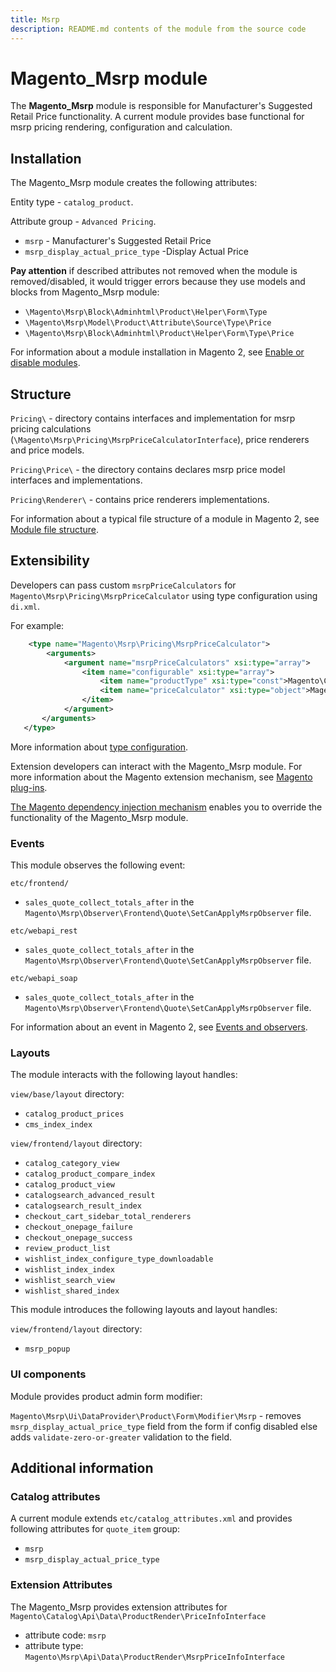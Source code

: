 ```yaml
---
title: Msrp
description: README.md contents of the module from the source code
---
```


# Magento_Msrp module

The **Magento_Msrp** module is responsible for Manufacturer's Suggested Retail Price functionality.
A current module provides base functional for msrp pricing rendering, configuration and calculation.

## Installation

The Magento_Msrp module creates the following attributes:

Entity type - `catalog_product`.

Attribute group - `Advanced Pricing`.

- `msrp` - Manufacturer's Suggested Retail Price
- `msrp_display_actual_price_type` -Display Actual Price

**Pay attention** if described attributes not removed when the module is removed/disabled, it would trigger errors
because they use models and blocks from Magento_Msrp module:

- `\Magento\Msrp\Block\Adminhtml\Product\Helper\Form\Type`
- `\Magento\Msrp\Model\Product\Attribute\Source\Type\Price`
- `\Magento\Msrp\Block\Adminhtml\Product\Helper\Form\Type\Price`

For information about a module installation in Magento 2, see [Enable or disable modules](https://devdocs.magento.com/guides/v2.4/install-gde/install/cli/install-cli-subcommands-enable.html).

## Structure

`Pricing\` - directory contains interfaces and implementation for msrp pricing calculations
 (`\Magento\Msrp\Pricing\MsrpPriceCalculatorInterface`), price renderers
 and price models.

`Pricing\Price\` - the directory contains declares msrp price model interfaces and implementations.

`Pricing\Renderer\` - contains price renderers implementations.

For information about a typical file structure of a module in Magento 2,
 see [Module file structure](https://devdocs.magento.com/guides/v2.4/extension-dev-guide/build/module-file-structure.html#module-file-structure).

## Extensibility

Developers can pass custom `msrpPriceCalculators` for `Magento\Msrp\Pricing\MsrpPriceCalculator` using type configuration using  `di.xml`.

For example:

```xml
    <type name="Magento\Msrp\Pricing\MsrpPriceCalculator">
        <arguments>
            <argument name="msrpPriceCalculators" xsi:type="array">
                <item name="configurable" xsi:type="array">
                    <item name="productType" xsi:type="const">Magento\ConfigurableProduct\Model\Product\Type\Configurable::TYPE_CODE</item>
                    <item name="priceCalculator" xsi:type="object">Magento\MsrpConfigurableProduct\Pricing\MsrpPriceCalculator</item>
                </item>
            </argument>
       </arguments>
   </type>
```

More information about [type configuration](https://devdocs.magento.com/guides/v2.4/extension-dev-guide/build/di-xml-file.html).

Extension developers can interact with the Magento_Msrp module. For more information about the Magento extension mechanism, see [Magento plug-ins](https://devdocs.magento.com/guides/v2.4/extension-dev-guide/plugins.html).

[The Magento dependency injection mechanism](https://devdocs.magento.com/guides/v2.4/extension-dev-guide/depend-inj.html) enables you to override the functionality of the Magento_Msrp module.

### Events

This module observes the following event:

`etc/frontend/`

 - `sales_quote_collect_totals_after` in the `Magento\Msrp\Observer\Frontend\Quote\SetCanApplyMsrpObserver` file.

`etc/webapi_rest`

 - `sales_quote_collect_totals_after` in the `Magento\Msrp\Observer\Frontend\Quote\SetCanApplyMsrpObserver` file.

`etc/webapi_soap`

 - `sales_quote_collect_totals_after` in the `Magento\Msrp\Observer\Frontend\Quote\SetCanApplyMsrpObserver` file.

For information about an event in Magento 2, see [Events and observers](https://devdocs.magento.com/guides/v2.4/extension-dev-guide/events-and-observers.html#events).

### Layouts

The module interacts with the following layout handles:

`view/base/layout` directory:

- `catalog_product_prices`
- `cms_index_index`

`view/frontend/layout` directory:

- `catalog_category_view`
- `catalog_product_compare_index`
- `catalog_product_view`
- `catalogsearch_advanced_result`
- `catalogsearch_result_index`
- `checkout_cart_sidebar_total_renderers`
- `checkout_onepage_failure`
- `checkout_onepage_success`
- `review_product_list`
- `wishlist_index_configure_type_downloadable`
- `wishlist_index_index`
- `wishlist_search_view`
- `wishlist_shared_index`

This module introduces the following layouts and layout handles:

`view/frontend/layout` directory:

- `msrp_popup`

### UI components

Module provides product admin form modifier:

`Magento\Msrp\Ui\DataProvider\Product\Form\Modifier\Msrp` - removes `msrp_display_actual_price_type` field from the form if config disabled else adds `validate-zero-or-greater` validation to the field.

## Additional information

### Catalog attributes

A current module extends `etc/catalog_attributes.xml` and provides following attributes for `quote_item` group:

- `msrp`
- `msrp_display_actual_price_type`

### Extension Attributes

The Magento_Msrp provides extension attributes for `Magento\Catalog\Api\Data\ProductRender\PriceInfoInterface`

- attribute code: `msrp`
- attribute type: `Magento\Msrp\Api\Data\ProductRender\MsrpPriceInfoInterface`
